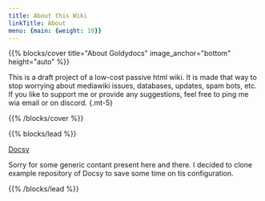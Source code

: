 ```yaml
---
title: About this Wiki
linkTitle: About
menu: {main: {weight: 10}}
---
```


{{% blocks/cover title="About Goldydocs" image_anchor="bottom" height="auto" %}}

This is a draft project of a low-cost passive html wiki. It is made that way to stop worrying about mediawiki issues, databases, updates, spam bots, etc.
If you like to support me or provide any suggestions, feel free to ping me wia email or on discord. 
{.mt-5}

{{% /blocks/cover %}}

{{% blocks/lead %}}

[Docsy](https://github.com/google/docsy)

Sorry for some generic contant present here and there. I decided to clone example repository of Docsy to save some time on tis configuration. 

{{% /blocks/lead %}}

